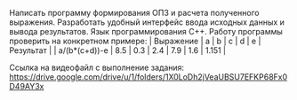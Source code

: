 Написать программу формирования ОПЗ и расчета полученного
выражения. Разработать удобный интерфейс ввода исходных данных и вывода
результатов. Язык программирования С++. Работу программы проверить на
конкретном примере:
|  Выражение    |  a  |  b  |  c   |  d  |  e  | Результат |
| a/(b*(c+d))-e | 8.5 | 0.3 | 2.4  | 7.9 | 1.6 | 1.151     |

Ссылка на видеофайл с выполнение задания:
https://drive.google.com/drive/u/1/folders/1X0LoDh2jVeaUBSU7EFKP68Fx0D49AY3x

